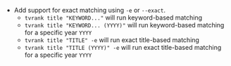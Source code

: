 * Add support for exact matching using `-e` or `--exact`.
  * `tvrank title "KEYWORD..."` will run keyword-based matching
  * `tvrank title "KEYWORD... (YYYY)"` will run keyword-based matching for a specific year `YYYY`
  * `tvrank title "TITLE" -e` will run exact title-based matching
  * `tvrank title "TITLE (YYYY)" -e` will run exact title-based matching for a specific year `YYYY`
